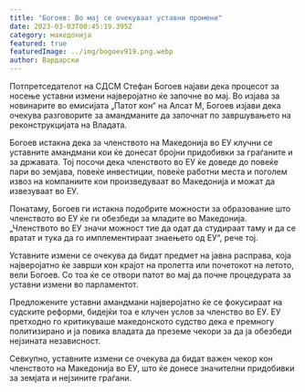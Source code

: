 ```yaml
---
title: "Богоев: Во мај се очекуваат уставни промени"
date: 2023-03-03T00:45:19.395Z
category: македонија
featured: true
featuredImage: ../img/bogoev919.png.webp
author: Вардарски
---
```


Потпретседателот на СДСМ Стефан Богоев најави дека процесот за носење уставни измени најверојатно ќе започне во мај. Во изјава за новинарите во емисијата „Патот кон“ на Алсат М, Богоев изјави дека очекува разговорите за амандманите да започнат по завршувањето на реконструкцијата на Владата.

Богоев истакна дека за членството на Македонија во ЕУ клучни се уставните амандмани кои ќе донесат бројни придобивки за граѓаните и за државата. Тој посочи дека членството во ЕУ ќе доведе до повеќе пари во земјава, повеќе инвестиции, повеќе работни места и поголем извоз на компаниите кои произведуваат во Македонија и можат да извезуваат во ЕУ.

Понатаму, Богоев ги истакна подобрите можности за образование што членството во ЕУ ќе ги обезбеди за младите во Македонија. „Членството во ЕУ значи можност тие да одат да студираат таму и да се вратат и тука да го имплементираат знаењето од ЕУ“, рече тој.

Уставните измени се очекува да бидат предмет на јавна расправа, која најверојатно ќе заврши кон крајот на пролетта или почетокот на летото, вели Богоев. Со тоа ќе се отвори патот во мај да почне процедурата за уставни измени во парламентот.

Предложените уставни амандмани најверојатно ќе се фокусираат на судските реформи, бидејќи тоа е клучен услов за членство во ЕУ. ЕУ претходно го критикуваше македонското судство дека е премногу политизирано и ја повика владата да преземе чекори за да ја обезбеди нејзината независност.

Севкупно, уставните измени се очекува да бидат важен чекор кон членството на Македонија во ЕУ, што ќе донесе значителни придобивки за земјата и нејзините граѓани.
